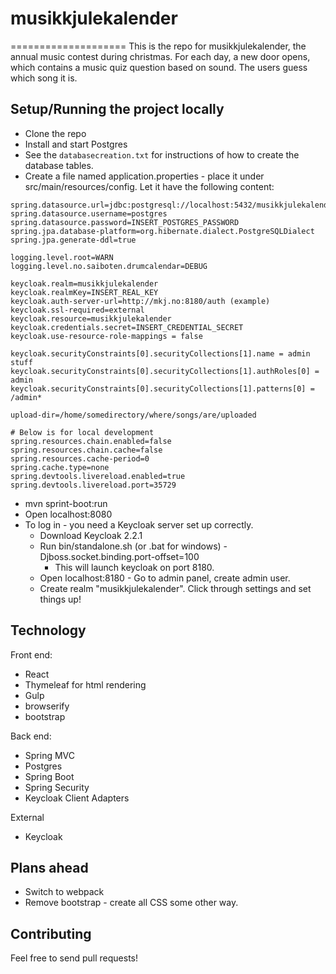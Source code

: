 # musikkjulekalender
====================
This is the repo for musikkjulekalender, the annual music contest during christmas. For each day, a new door opens, which contains a music quiz question based on sound. The users guess which song it is.

## Setup/Running the project locally

* Clone the repo
* Install and start Postgres
* See the `databasecreation.txt` for instructions of how to create the database tables.
* Create a file named application.properties - place it under src/main/resources/config. Let it have the following content:

```
spring.datasource.url=jdbc:postgresql://localhost:5432/musikkjulekalender
spring.datasource.username=postgres
spring.datasource.password=INSERT_POSTGRES_PASSWORD
spring.jpa.database-platform=org.hibernate.dialect.PostgreSQLDialect
spring.jpa.generate-ddl=true

logging.level.root=WARN
logging.level.no.saiboten.drumcalendar=DEBUG

keycloak.realm=musikkjulekalender
keycloak.realmKey=INSERT_REAL_KEY
keycloak.auth-server-url=http://mkj.no:8180/auth (example)
keycloak.ssl-required=external
keycloak.resource=musikkjulekalender
keycloak.credentials.secret=INSERT_CREDENTIAL_SECRET
keycloak.use-resource-role-mappings = false

keycloak.securityConstraints[0].securityCollections[1].name = admin stuff
keycloak.securityConstraints[0].securityCollections[1].authRoles[0] = admin
keycloak.securityConstraints[0].securityCollections[1].patterns[0] = /admin*

upload-dir=/home/somedirectory/where/songs/are/uploaded

# Below is for local development
spring.resources.chain.enabled=false
spring.resources.chain.cache=false
spring.resources.cache-period=0
spring.cache.type=none
spring.devtools.livereload.enabled=true
spring.devtools.livereload.port=35729
```

* mvn sprint-boot:run
* Open localhost:8080
* To log in - you need a Keycloak server set up correctly.
  * Download Keycloak 2.2.1
  * Run bin/standalone.sh (or .bat for windows) -Djboss.socket.binding.port-offset=100
    * This will launch keycloak on port 8180.
  * Open localhost:8180 - Go to admin panel, create admin user.
  * Create realm "musikkjulekalender". Click through settings and set things up!

## Technology

Front end:
* React
* Thymeleaf for html rendering
* Gulp
* browserify
* bootstrap

Back end:
* Spring MVC
* Postgres
* Spring Boot
* Spring Security
* Keycloak Client Adapters

External
* Keycloak

## Plans ahead
* Switch to webpack
* Remove bootstrap - create all CSS some other way.

## Contributing

Feel free to send pull requests!
